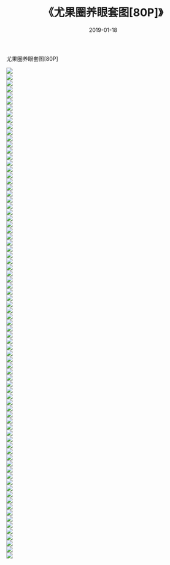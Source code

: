 ﻿---
layout: post
title:  《尤果圈养眼套图[80P]》
date:   2019-01-18
img: http://img.660000.xyz/Sharelink/性感/2019/尤果圈养眼套图[80P]/000.jpg
categories: [美女, 清纯, 唯美]
---

尤果圈养眼套图[80P]

  ![](http://img.660000.xyz/Sharelink/性感/2019/尤果圈养眼套图[80P]/001.jpg) <br> ![](http://img.660000.xyz/Sharelink/性感/2019/尤果圈养眼套图[80P]/002.jpg) <br> ![](http://img.660000.xyz/Sharelink/性感/2019/尤果圈养眼套图[80P]/003.jpg) <br> ![](http://img.660000.xyz/Sharelink/性感/2019/尤果圈养眼套图[80P]/004.jpg) <br> ![](http://img.660000.xyz/Sharelink/性感/2019/尤果圈养眼套图[80P]/005.jpg) <br> ![](http://img.660000.xyz/Sharelink/性感/2019/尤果圈养眼套图[80P]/006.jpg) <br> ![](http://img.660000.xyz/Sharelink/性感/2019/尤果圈养眼套图[80P]/007.jpg) <br> ![](http://img.660000.xyz/Sharelink/性感/2019/尤果圈养眼套图[80P]/008.jpg) <br> ![](http://img.660000.xyz/Sharelink/性感/2019/尤果圈养眼套图[80P]/009.jpg) <br> ![](http://img.660000.xyz/Sharelink/性感/2019/尤果圈养眼套图[80P]/010.jpg) <br> ![](http://img.660000.xyz/Sharelink/性感/2019/尤果圈养眼套图[80P]/011.jpg) <br> ![](http://img.660000.xyz/Sharelink/性感/2019/尤果圈养眼套图[80P]/012.jpg) <br> ![](http://img.660000.xyz/Sharelink/性感/2019/尤果圈养眼套图[80P]/013.jpg) <br> ![](http://img.660000.xyz/Sharelink/性感/2019/尤果圈养眼套图[80P]/014.jpg) <br> ![](http://img.660000.xyz/Sharelink/性感/2019/尤果圈养眼套图[80P]/015.jpg) <br> ![](http://img.660000.xyz/Sharelink/性感/2019/尤果圈养眼套图[80P]/016.jpg) <br> ![](http://img.660000.xyz/Sharelink/性感/2019/尤果圈养眼套图[80P]/017.jpg) <br> ![](http://img.660000.xyz/Sharelink/性感/2019/尤果圈养眼套图[80P]/018.jpg) <br> ![](http://img.660000.xyz/Sharelink/性感/2019/尤果圈养眼套图[80P]/019.jpg) <br> ![](http://img.660000.xyz/Sharelink/性感/2019/尤果圈养眼套图[80P]/020.jpg) <br> ![](http://img.660000.xyz/Sharelink/性感/2019/尤果圈养眼套图[80P]/021.jpg) <br> ![](http://img.660000.xyz/Sharelink/性感/2019/尤果圈养眼套图[80P]/022.jpg) <br> ![](http://img.660000.xyz/Sharelink/性感/2019/尤果圈养眼套图[80P]/023.jpg) <br> ![](http://img.660000.xyz/Sharelink/性感/2019/尤果圈养眼套图[80P]/024.jpg) <br> ![](http://img.660000.xyz/Sharelink/性感/2019/尤果圈养眼套图[80P]/025.jpg) <br> ![](http://img.660000.xyz/Sharelink/性感/2019/尤果圈养眼套图[80P]/026.jpg) <br> ![](http://img.660000.xyz/Sharelink/性感/2019/尤果圈养眼套图[80P]/027.jpg) <br> ![](http://img.660000.xyz/Sharelink/性感/2019/尤果圈养眼套图[80P]/028.jpg) <br> ![](http://img.660000.xyz/Sharelink/性感/2019/尤果圈养眼套图[80P]/029.jpg) <br> ![](http://img.660000.xyz/Sharelink/性感/2019/尤果圈养眼套图[80P]/030.jpg) <br> ![](http://img.660000.xyz/Sharelink/性感/2019/尤果圈养眼套图[80P]/031.jpg) <br> ![](http://img.660000.xyz/Sharelink/性感/2019/尤果圈养眼套图[80P]/032.jpg) <br> ![](http://img.660000.xyz/Sharelink/性感/2019/尤果圈养眼套图[80P]/033.jpg) <br> ![](http://img.660000.xyz/Sharelink/性感/2019/尤果圈养眼套图[80P]/034.jpg) <br> ![](http://img.660000.xyz/Sharelink/性感/2019/尤果圈养眼套图[80P]/035.jpg) <br> ![](http://img.660000.xyz/Sharelink/性感/2019/尤果圈养眼套图[80P]/036.jpg) <br> ![](http://img.660000.xyz/Sharelink/性感/2019/尤果圈养眼套图[80P]/037.jpg) <br> ![](http://img.660000.xyz/Sharelink/性感/2019/尤果圈养眼套图[80P]/038.jpg) <br> ![](http://img.660000.xyz/Sharelink/性感/2019/尤果圈养眼套图[80P]/039.jpg) <br> ![](http://img.660000.xyz/Sharelink/性感/2019/尤果圈养眼套图[80P]/040.jpg) <br> ![](http://img.660000.xyz/Sharelink/性感/2019/尤果圈养眼套图[80P]/041.jpg) <br> ![](http://img.660000.xyz/Sharelink/性感/2019/尤果圈养眼套图[80P]/042.jpg) <br> ![](http://img.660000.xyz/Sharelink/性感/2019/尤果圈养眼套图[80P]/043.jpg) <br> ![](http://img.660000.xyz/Sharelink/性感/2019/尤果圈养眼套图[80P]/044.jpg) <br> ![](http://img.660000.xyz/Sharelink/性感/2019/尤果圈养眼套图[80P]/045.jpg) <br> ![](http://img.660000.xyz/Sharelink/性感/2019/尤果圈养眼套图[80P]/046.jpg) <br> ![](http://img.660000.xyz/Sharelink/性感/2019/尤果圈养眼套图[80P]/047.jpg) <br> ![](http://img.660000.xyz/Sharelink/性感/2019/尤果圈养眼套图[80P]/048.jpg) <br> ![](http://img.660000.xyz/Sharelink/性感/2019/尤果圈养眼套图[80P]/049.jpg) <br> ![](http://img.660000.xyz/Sharelink/性感/2019/尤果圈养眼套图[80P]/050.jpg) <br> ![](http://img.660000.xyz/Sharelink/性感/2019/尤果圈养眼套图[80P]/051.jpg) <br> ![](http://img.660000.xyz/Sharelink/性感/2019/尤果圈养眼套图[80P]/052.jpg) <br> ![](http://img.660000.xyz/Sharelink/性感/2019/尤果圈养眼套图[80P]/053.jpg) <br> ![](http://img.660000.xyz/Sharelink/性感/2019/尤果圈养眼套图[80P]/054.jpg) <br> ![](http://img.660000.xyz/Sharelink/性感/2019/尤果圈养眼套图[80P]/055.jpg) <br> ![](http://img.660000.xyz/Sharelink/性感/2019/尤果圈养眼套图[80P]/056.jpg) <br> ![](http://img.660000.xyz/Sharelink/性感/2019/尤果圈养眼套图[80P]/057.jpg) <br> ![](http://img.660000.xyz/Sharelink/性感/2019/尤果圈养眼套图[80P]/058.jpg) <br> ![](http://img.660000.xyz/Sharelink/性感/2019/尤果圈养眼套图[80P]/059.jpg) <br> ![](http://img.660000.xyz/Sharelink/性感/2019/尤果圈养眼套图[80P]/060.jpg) <br> ![](http://img.660000.xyz/Sharelink/性感/2019/尤果圈养眼套图[80P]/061.jpg) <br> ![](http://img.660000.xyz/Sharelink/性感/2019/尤果圈养眼套图[80P]/062.jpg) <br> ![](http://img.660000.xyz/Sharelink/性感/2019/尤果圈养眼套图[80P]/063.jpg) <br> ![](http://img.660000.xyz/Sharelink/性感/2019/尤果圈养眼套图[80P]/064.jpg) <br> ![](http://img.660000.xyz/Sharelink/性感/2019/尤果圈养眼套图[80P]/065.jpg) <br> ![](http://img.660000.xyz/Sharelink/性感/2019/尤果圈养眼套图[80P]/066.jpg) <br> ![](http://img.660000.xyz/Sharelink/性感/2019/尤果圈养眼套图[80P]/067.jpg) <br> ![](http://img.660000.xyz/Sharelink/性感/2019/尤果圈养眼套图[80P]/068.jpg) <br> ![](http://img.660000.xyz/Sharelink/性感/2019/尤果圈养眼套图[80P]/069.jpg) <br> ![](http://img.660000.xyz/Sharelink/性感/2019/尤果圈养眼套图[80P]/070.jpg) <br> ![](http://img.660000.xyz/Sharelink/性感/2019/尤果圈养眼套图[80P]/071.jpg) <br> ![](http://img.660000.xyz/Sharelink/性感/2019/尤果圈养眼套图[80P]/072.jpg) <br> ![](http://img.660000.xyz/Sharelink/性感/2019/尤果圈养眼套图[80P]/073.jpg) <br> ![](http://img.660000.xyz/Sharelink/性感/2019/尤果圈养眼套图[80P]/074.jpg) <br> ![](http://img.660000.xyz/Sharelink/性感/2019/尤果圈养眼套图[80P]/075.jpg) <br> ![](http://img.660000.xyz/Sharelink/性感/2019/尤果圈养眼套图[80P]/076.jpg) <br> ![](http://img.660000.xyz/Sharelink/性感/2019/尤果圈养眼套图[80P]/077.jpg) <br> ![](http://img.660000.xyz/Sharelink/性感/2019/尤果圈养眼套图[80P]/078.jpg) <br> ![](http://img.660000.xyz/Sharelink/性感/2019/尤果圈养眼套图[80P]/079.jpg) <br> ![](http://img.660000.xyz/Sharelink/性感/2019/尤果圈养眼套图[80P]/080.jpg) <br>